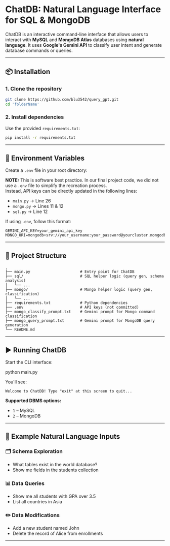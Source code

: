 # ChatDB: Natural Language Interface for SQL & MongoDB

ChatDB is an interactive command-line interface that allows users to interact with **MySQL** and **MongoDB Atlas** databases using **natural language**. It uses **Google's Gemini API** to classify user intent and generate database commands or queries.

---

## 📦 Installation

### 1. Clone the repository
```bash
git clone https://github.com/blu3542/query_gpt.git
cd 'folderName'
```

### 2. Install dependencies
Use the provided `requirements.txt`:
```bash
pip install -r requirements.txt
```

---

## 🔐 Environment Variables

Create a `.env` file in your root directory:

**NOTE:** This is software best practice. In our final project code, we did not use a `.env` file to simplify the recreation process.  
Instead, API keys can be directly updated in the following lines:
- `main.py` → Line 26  
- `mongo.py` → Lines 11 & 12  
- `sql.py` → Line 12  

If using `.env`, follow this format:
```env
GEMINI_API_KEY=your_gemini_api_key
MONGO_URI=mongodb+srv://your_username:your_password@yourcluster.mongodb.net/
```

---

## 📁 Project Structure

```
.
├── main.py                      # Entry point for ChatDB
├── sql/                         # SQL helper logic (query gen, schema analysis)
│   └── ...
├── mongo/                       # Mongo helper logic (query gen, classification)
│   └── ...
├── requirements.txt             # Python dependencies
├── .env                         # API keys (not committed)
├── mongo_classify_prompt.txt    # Gemini prompt for Mongo command classification
├── mongo_query_prompt.txt       # Gemini prompt for MongoDB query generation
└── README.md
```

---

## ▶️ Running ChatDB

Start the CLI interface:

python main.py


You'll see:
```
Welcome to ChatDB! Type "exit" at this screen to quit...
```

**Supported DBMS options:**
- `1` – MySQL  
- `2` – MongoDB

---

## 💬 Example Natural Language Inputs

### 🗂️ Schema Exploration
- What tables exist in the world database?
- Show me fields in the students collection

### 📊 Data Queries
- Show me all students with GPA over 3.5
- List all countries in Asia

### ✏️ Data Modifications
- Add a new student named John
- Delete the record of Alice from enrollments

---
